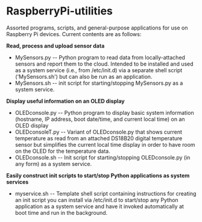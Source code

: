 # RaspberryPi-utilities

Assorted programs, scripts, and general-purpose applications for use on Raspberry Pi devices.  Current contents 
are as follows:

**Read, process and upload sensor data**

* MySensors.py -- Python program to read data from locally-attached sensors and report them
  to the cloud.  Intended to be installed and used as a system service (i.e., from /etc/init.d)
  via a separate shell script ('MySensors.sh') but can also be run as an application.
* MySensors.sh -- init script for starting/stopping MySensors.py as a system service.

**Display useful information on an OLED display**

* OLEDconsole.py -- Python program to display basic system information (hostname, IP address,
  boot date/time, and current local time) on an OLED display
* OLEDconsoleT.py -- Variant of OLEDconsole.py that shows current temperature as read from
  an attached DS18B20 digital temperature sensor but simplifies the current local time display
  in order to have room on the OLED for the temperature data.
* OLEDconsole.sh -- Init script for starting/stopping OLEDconsole.py (in any form) as a system
  service.

**Easily construct init scripts to start/stop Python applications as system services**

* myservice.sh -- Template shell script containing instructions for creating an init
  script you can install via /etc/init.d to start/stop any Python application as a 
  system service and have it invoked automatically at boot time and run in the background.

